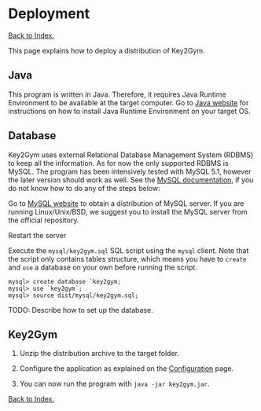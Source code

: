 # Deployment

[Back to Index.](./index.html)

This page explains how to deploy a distribution of Key2Gym.

## Java

This program is written in Java. Therefore, it requires Java Runtime Environment
to be available at the target computer. Go to [Java website](http://java.com) for instructions on
how to install Java Runtime Environment on your target OS.

## Database

Key2Gym uses external Relational Database Management System (RDBMS) to keep all the information.
As for now the only supported RDBMS is MySQL. The program has been intensively
tested with MySQL 5.1, however the later version should work as well. 
See the [MySQL documentation](http://dev.mysql.com/doc/), if you do not know how to do any of the steps below:

Go to [MySQL website](http://mysql.com/) to obtain a distribution of MySQL server. If you are running
Linux/Unix/BSD, we suggest you to install the MySQL server from the official repository.

Restart the server

Execute the `mysql/key2gym.sql` SQL script using the `mysql` client. 
Note that the script only contains tables structure, which means you have to `create` and `use` a database on your own before running the script.
	
	mysql> create database `key2gym;
	mysql> use `key2gym`;
	mysql> source dist/mysql/key2gym.sql;

TODO: Describe how to set up the database.

## Key2Gym

1. Unzip the distribution archive to the target folder.

2. Configure the application as explained on the [Configuration](./configuration.html) page.

2. You can now run the program with `java -jar key2gym.jar`.



[Back to Index.](./index.html)
